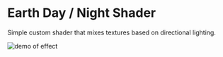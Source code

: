 # Earth Day / Night Shader

Simple custom shader that mixes textures based on directional lighting.

![demo of effect](https://assets.codepen.io/215059/earth-three-shader.gif)
